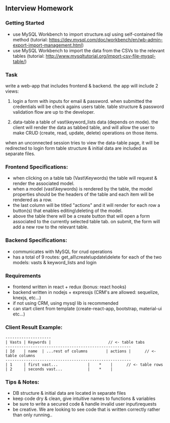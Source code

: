﻿## Interview Homework

### Getting Started
- use MySQL Workbench to import structure.sql using self-contained file method 
  (tutorial: https://dev.mysql.com/doc/workbench/en/wb-admin-export-import-management.html)
- use MySQL Workbench to import the data from the CSVs to the relevant tables 
  (tutorial: http://www.mysqltutorial.org/import-csv-file-mysql-table/)

### Task
write a web-app that includes frontend & backend.
the app will include 2 views:
1) login
a form with inputs for email & password. when submitted the credentials will be check agains users table.
table structure & password validation flow are up to the developer.

2) data-table
a table of vast\keyword_lists data (depends on mode).
the client will render the data as tabbed table, and will allow the user to
make CRUD (create, read, update, delete) operations on those items. 

when an unconnected session tries to view the data-table page, it will be redirected to login form
table structure & initial data are included as separate files.

### Frontend Specifications:
- when clicking on a table tab (Vast\Keywords) the table will request & render the associated model.
- when a model (vast\keywords) is rendered by the table, the model properties should be the headers of the table and each item will be rendered as a row.
- the last column will be titled "actions" and it will render for each row a button(s) that enables editing\deleting of the model.
- above the table there will be a create button that will open a form associated to the currently selected table tab. on submit, the form will add a new row to the
  relevant table.

### Backend Specifications:
- communicates with MySQL for crud operations
- has a total of 9 routes: get_all\create\update\delete for each of the two models: vasts & keyword_lists and login

### Requirements
- frontend written in react + redux (bonus: react hooks)
- backend written in nodejs + expressjs (CRM's are allowed: sequelize, knexjs, etc...)
- if not using CRM, using mysql lib is recommended
- can start client from template (create-react-app, bootstrap, material-ui etc...)

### Client Result Example:
```
--------------------
| Vasts	| Keywords |						 // <- table tabs
-------------------------------------------------------
| Id    | name  | ...rest of columns 	    | actions |		 // <- table columns
-------------------------------------------------------
| 1     | first vast... 		    |    *    |		 // <- table rows
| 2     | seconds vast...		    |    *    |
```

### Tips & Notes:
- DB structure & initial data are located in separate files
- keep code dry & clean, give intuitive names to functions & variables
- be sure to write a secured code & handle invalid user input\requests
- be creative. We are looking to see code that is written correctly rather than only running..



